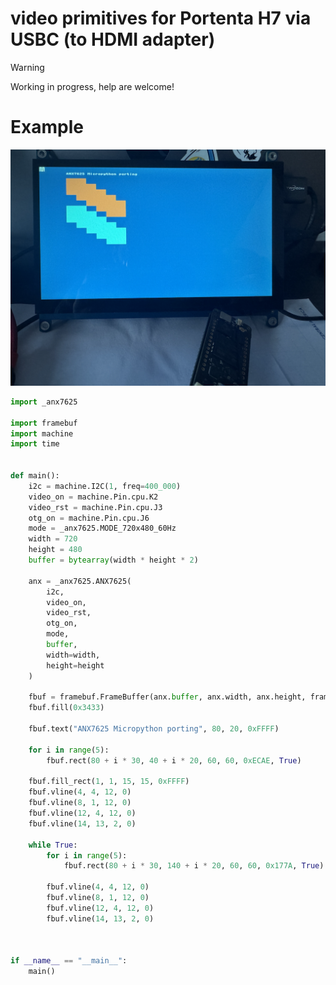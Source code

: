 # video primitives for Portenta H7 via USBC (to HDMI adapter)

> [!WARNING] 
> Working in progress, help are welcome!

# Example

![alt Screen](https://github.com/dmazzella/anx7625/blob/main/tests/main.png?raw=true)

```python
import _anx7625

import framebuf
import machine
import time


def main():
    i2c = machine.I2C(1, freq=400_000)
    video_on = machine.Pin.cpu.K2
    video_rst = machine.Pin.cpu.J3
    otg_on = machine.Pin.cpu.J6
    mode = _anx7625.MODE_720x480_60Hz
    width = 720
    height = 480
    buffer = bytearray(width * height * 2)

    anx = _anx7625.ANX7625(
        i2c,
        video_on,
        video_rst,
        otg_on,
        mode,
        buffer,
        width=width,
        height=height
    )

    fbuf = framebuf.FrameBuffer(anx.buffer, anx.width, anx.height, framebuf.RGB565)
    fbuf.fill(0x3433)

    fbuf.text("ANX7625 Micropython porting", 80, 20, 0xFFFF)

    for i in range(5):
        fbuf.rect(80 + i * 30, 40 + i * 20, 60, 60, 0xECAE, True)

    fbuf.fill_rect(1, 1, 15, 15, 0xFFFF)
    fbuf.vline(4, 4, 12, 0)
    fbuf.vline(8, 1, 12, 0)
    fbuf.vline(12, 4, 12, 0)
    fbuf.vline(14, 13, 2, 0)

    while True:
        for i in range(5):
            fbuf.rect(80 + i * 30, 140 + i * 20, 60, 60, 0x177A, True)

        fbuf.vline(4, 4, 12, 0)
        fbuf.vline(8, 1, 12, 0)
        fbuf.vline(12, 4, 12, 0)
        fbuf.vline(14, 13, 2, 0)



if __name__ == "__main__":
    main()

```

